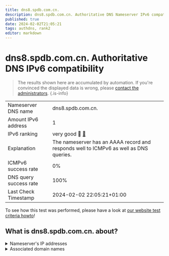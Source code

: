 ```yaml
---
title: dns8.spdb.com.cn.
description: dns8.spdb.com.cn. Authoritative DNS Nameserver IPv6 compatibility
published: true
date: 2024-02-02T21:05:21
tags: authdns, rank2
editor: markdown
---
```


# dns8.spdb.com.cn. Authoritative DNS IPv6 compatibility

> The results shown here are accumulated by automation. If you're convinced the displayed data is wrong, please [contact the administrators](/howto/chat). 
{.is-info}




|   |   |
| - | - |
| Nameserver DNS name | dns8.spdb.com.cn.
| Amount IPv6 address | 1
| IPv6 ranking | very good :2nd_place_medal: [🔗](/howto/ranking) |
| Explanation | The nameserver has an AAAA record and responds well to ICMPv6 as well as DNS queries. |
| ICMPv6 success rate | 0%|
| DNS query success rate | 100% |
| Last Check Timestamp | 2024-02-02 22:05:21+01:00 |

To see how this test was performed, please have a look at [our website test criteria howto](/howto/testcriteria/authdns)!


## What is dns8.spdb.com.cn. about?




<details>
<summary>Nameserver's IP addresses</summary>

2405:3140:31:51fe::c2

</details>



<details>
<summary>Associated domain names</summary>

www.spdb.com.cn

</details>
